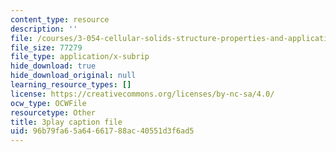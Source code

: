 ```yaml
---
content_type: resource
description: ''
file: /courses/3-054-cellular-solids-structure-properties-and-applications-spring-2015/96b79fa65a64661788ac40551d3f6ad5_Btl0HCfSPuU.srt
file_size: 77279
file_type: application/x-subrip
hide_download: true
hide_download_original: null
learning_resource_types: []
license: https://creativecommons.org/licenses/by-nc-sa/4.0/
ocw_type: OCWFile
resourcetype: Other
title: 3play caption file
uid: 96b79fa6-5a64-6617-88ac-40551d3f6ad5
---
```

